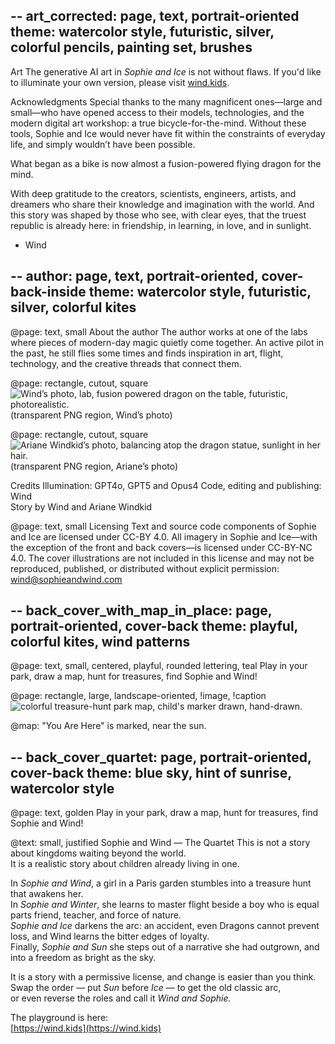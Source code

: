 --
art_corrected: page, text, portrait-oriented
theme: watercolor style, futuristic, silver, colorful pencils, painting set, brushes
--

Art
The generative AI art in *Sophie and Ice* is not without flaws. If you'd like to illuminate your own version, please visit [wind.kids](https://wind.kids).

Acknowledgments
Special thanks to the many magnificent ones—large and small—who have opened access to their models, technologies, and the modern digital art workshop: a true bicycle-for-the-mind. Without these tools, Sophie and Ice would never have fit within the constraints of everyday life, and simply wouldn’t have been possible.

What began as a bike is now almost a fusion-powered flying dragon for the mind.

With deep gratitude to the creators, scientists, engineers, artists, and dreamers who share their knowledge and imagination with the world. And this story was shaped by those who see, with clear eyes, that the truest republic is already here: in friendship, in learning, in love, and in sunlight.

  - Wind


--
author: page, text, portrait-oriented, cover-back-inside
theme: watercolor style, futuristic, silver, colorful kites
--

@page: text, small
About the author
The author works at one of the labs where pieces of modern-day magic quietly come together. An active pilot in the past, he still flies some times and finds inspiration in art, flight, technology, and the creative threads that connect them.

@page: rectangle, cutout, square
![Wind’s photo, lab, fusion powered dragon on the table, futuristic, photorealistic.](snaps/author.png)
(transparent PNG region, Wind’s photo)

@page: rectangle, cutout, square
![Ariane Windkid’s photo, balancing atop the dragon statue, sunlight in her hair.](snaps/illustrator.png)
(transparent PNG region, Ariane’s photo)

Credits
Illumination: GPT4o, GPT5 and Opus4
Code, editing and publishing: Wind  
Story by Wind and Ariane Windkid

@page: text, small
Licensing
Text and source code components of Sophie and Ice are licensed under CC-BY 4.0. All imagery in Sophie and Ice—with the exception of the front and back covers—is licensed under CC-BY-NC 4.0. The cover illustrations are not included in this license and may not be reproduced, published, or distributed without explicit permission: wind@sophieandwind.com

--
back_cover_with_map_in_place: page, portrait-oriented, cover-back
theme: playful, colorful kites, wind patterns
--
@page: text, small, centered, playful, rounded lettering, teal
Play in your park, draw a map, hunt for treasures, find Sophie and Wind!

@page: rectangle, large, landscape-oriented, !image, !caption
![colorful treasure-hunt park map, child's marker drawn, hand-drawn.](map.png)

@map:
"You Are Here" is marked, near the sun.




--
back_cover_quartet: page, portrait-oriented, cover-back
theme: blue sky, hint of sunrise, watercolor style
--

@page: text, golden
Play in your park, draw a map, 
hunt for treasures, find 
Sophie and Wind!

@text: small, justified
Sophie and Wind — The Quartet
This is not a story about kingdoms waiting beyond the world.  
It is a realistic story about children already living in one.  

In *Sophie and Wind*, a girl in a Paris garden stumbles into a treasure hunt that awakens her.  
In *Sophie and Winter*, she learns to master flight beside a boy who is equal parts friend, teacher, and force of nature.  
*Sophie and Ice* darkens the arc: an accident, even Dragons cannot prevent loss, and Wind learns the bitter edges of loyalty.  
Finally, *Sophie and Sun* she steps out of a narrative she had outgrown, and into a freedom as bright as the sky.  

It is a story with a permissive license, and change is easier than you think.  
Swap the order — put *Sun* before *Ice* — to get the old classic arc,  
or even reverse the roles and call it *Wind and Sophie.*  

The playground is here:  
[https://wind.kids](https://wind.kids)